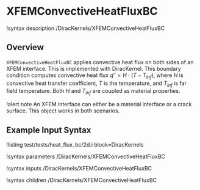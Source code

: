# XFEMConvectiveHeatFluxBC

!syntax description /DiracKernels/XFEMConvectiveHeatFluxBC

## Overview

`XFEMConvectiveHeatFluxBC` applies convective heat flux on both sides of an XFEM interface. This is implemented with DiracKernel. This boundary condition computes convective heat flux $q'' = H \cdot (T - T_{inf})$, where $H$ is convective heat transfer coefficient,
$T$ is the temperature, and $T_{inf}$ is far field temperature.  Both $H$ and $T_{inf}$ are coupled as material properties.

!alert note
An XFEM interface can either be a material interface or a crack surface. This object works in both scenarios.

## Example Input Syntax

!listing test/tests/heat_flux_bc/2d.i block=DiracKernels

!syntax parameters /DiracKernels/XFEMConvectiveHeatFluxBC

!syntax inputs /DiracKernels/XFEMConvectiveHeatFluxBC

!syntax children /DiracKernels/XFEMConvectiveHeatFluxBC

